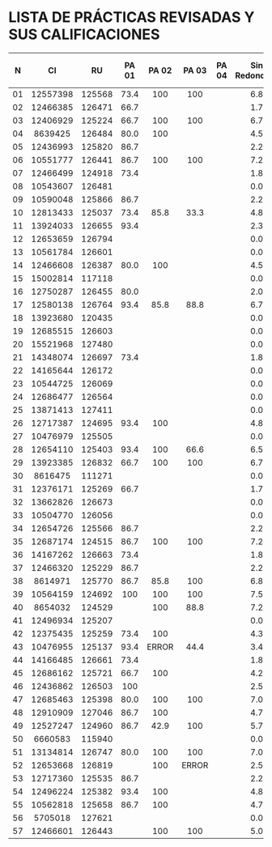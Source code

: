 # LISTA DE PRÁCTICAS REVISADAS Y SUS CALIFICACIONES

| N   | CI          | RU      | PA 01 | PA 02 | PA 03 | PA 04 | Sin Redondear | Total - 10pts |
| :-: | :---------: | :-----: | :---: | :---: | :---: | :---: | :-----------: | :-----------: |
| 01  | 12557398    | 125568  |	 73.4 |  100  |  100  |       |      6.8      |      7        |
| 02  | 12466385    | 126471  |  66.7 |       |       |       |      1.7      |      2        |
| 03  | 12406929    | 125224  |  66.7 |  100  |  100  |       |      6.7      |      7        |
| 04  | 8639425     | 126484  |  80.0 |  100  |       |       |      4.5      |      5        |
| 05  | 12436993	| 125820  |  86.7 |       |       |       |      2.2      |      2        |
| 06  | 10551777    | 126441  |  86.7 |  100  |  100  |       |      7.2      |      7        |
| 07  | 12466499	| 124918  |  73.4 |       |       |       |      1.8      |      2        |
| 08  | 10543607	| 126481  | 	  |       |       |       |      0.0      |      0        |
| 09  | 10590048	| 125866  |  86.7 |       |       |       |      2.2      |      2        |
| 10  | 12813433	| 125037  |  73.4 |  85.8 |  33.3 |       |      4.8      |      5        |
| 11  | 13924033	| 126655  |  93.4 |       |       |       |      2.3      |      2        |
| 12  | 12653659	| 126794  |       |       |       |       |      0.0      |      0        |
| 13  | 10561784	| 126601  | 	  |       |       |       |      0.0      |      0        |
| 14  | 12466608	| 126387  |  80.0 |  100  |       |       |      4.5      |      5        |
| 15  | 15002814	| 117118  | 	  |       |       |       |      0.0      |      0        |
| 16  | 12750287	| 126455  |  80.0 |       |       |       |      2.0      |      2        |
| 17  | 12580138	| 126764  |  93.4 |  85.8 |  88.8 |       |      6.7      |      7        |
| 18  | 13923680	| 120435  | 	  |       |       |       |      0.0      |      0        |
| 19  | 12685515	| 126603  | 	  |       |       |       |      0.0      |      0        |
| 20  | 15521968	| 127480  | 	  |       |       |       |      0.0      |      0        |
| 21  | 14348074	| 126697  |  73.4 |       |       |       |      1.8      |      2        |
| 22  | 14165644	| 126172  | 	  |       |       |       |      0.0      |      0        |
| 23  | 10544725	| 126069  | 	  |       |       |       |      0.0      |      0        |
| 24  | 12686477	| 126564  | 	  |       |       |       |      0.0      |      0        |
| 25  | 13871413	| 127411  | 	  |       |       |       |      0.0      |      0        |
| 26  | 12717387	| 124695  |  93.4 |  100  |       |       |      4.8      |      5        |
| 27  | 10476979	| 125505  | 	  |       |       |       |      0.0      |      0        |
| 28  | 12654110	| 125403  |  93.4 |  100  |  66.6 |       |      6.5      |      7        |
| 29  | 13923385	| 126832  |  66.7 |  100  |  100  |       |      6.7      |      7        |
| 30  | 8616475	    | 111271  | 	  |       |       |       |      0.0      |      0        |
| 31  | 12376171	| 125269  |  66.7 |       |       |       |      1.7      |      2        |
| 32  | 13662826	| 126673  | 	  |       |       |       |      0.0      |      0        |
| 33  | 10504770	| 126056  | 	  |       |       |       |      0.0      |      0        |
| 34  | 12654726	| 125566  |  86.7 |       |       |       |      2.2      |      2        |
| 35  | 12687174	| 124515  |  86.7 |  100  |  100  |       |      7.2      |      7        |
| 36  | 14167262	| 126663  |  73.4 |       |       |       |      1.8      |      2        |
| 37  | 12466320	| 125229  |  86.7 |       |       |       |      2.2      |      2        |
| 38  | 8614971	    | 125770  |  86.7 |  85.8 |  100  |       |      6.8      |      7        |
| 39  | 10564159	| 124692  |  100  |  100  |  100  |       |      7.5      |      8        |
| 40  | 8654032	    | 124529  | 	  |  100  |  88.8 |       |      7.2      |      7        |
| 41  | 12496934	| 125207  | 	  |       |       |       |      0.0      |      0        |
| 42  | 12375435	| 125259  |  73.4 |  100  |       |       |      4.3      |      4        |
| 43  | 10476955	| 125137  |  93.4 | ERROR |  44.4 |       |      3.4      |      3        |
| 44  | 14166485	| 126661  |  73.4 |       |       |       |      1.8      |      2        |
| 45  | 12686162	| 125721  |  66.7 |  100  |       |       |      4.2      |      4        |
| 46  | 12436862	| 126503  |  100  |       |       |       |      2.5      |      3        |
| 47  | 12685463	| 125398  |  80.0 |  100  |  100  |       |      7.0      |      7        |
| 48  | 12910909	| 127046  |  86.7 |  100  |       |       |      4.7      |      5        |
| 49  | 12527247	| 124960  |  86.7 |  42.9 |  100  |       |      5.7      |      6        |
| 50  | 6660583	    | 115940  |  	  |       |       |       |      0.0      |      0        |
| 51  | 13134814	| 126747  |  80.0 |  100  |  100  |       |      7.0      |      7        |
| 52  | 12653668	| 126819  | 	  |  100  | ERROR |       |      2.5      |      3        |
| 53  | 12717360	| 125535  |  86.7 |       |       |       |      2.2      |      2        |
| 54  | 12496224	| 125382  |  93.4 |  100  |       |       |      4.8      |      5        |
| 55  | 10562818	| 125658  |  86.7 |  100  |       |       |      4.7      |      5        |
| 56  | 5705018	    | 127621  | 	  |       |       |       |      0.0      |      0        |
| 57  | 12466601	| 126443  | 	  |  100  |  100  |       |      5.0      |      5        |
